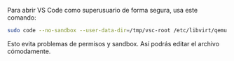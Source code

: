 Para abrir VS Code como superusuario de forma segura, usa este comando:

```bash
sudo code --no-sandbox --user-data-dir=/tmp/vsc-root /etc/libvirt/qemu.conf
```

Esto evita problemas de permisos y sandbox. Así podrás editar el archivo cómodamente. 